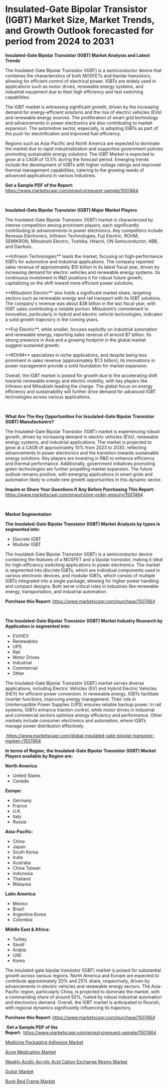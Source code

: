 <p><h1>Insulated-Gate Bipolar Transistor (IGBT) Market Size, Market Trends, and Growth Outlook forecasted for period from 2024 to 2031</h1></p><p><strong>Insulated-Gate Bipolar Transistor (IGBT) Market Analysis and Latest Trends</strong></p>
<p><p>The Insulated-Gate Bipolar Transistor (IGBT) is a semiconductor device that combines the characteristics of both MOSFETs and bipolar transistors, allowing for efficient control of electrical power. IGBTs are widely used in applications such as motor drives, renewable energy systems, and industrial equipment due to their high efficiency and fast switching capabilities. </p><p>The IGBT market is witnessing significant growth, driven by the increasing demand for energy-efficient solutions and the rise of electric vehicles (EVs) and renewable energy sources. The proliferation of smart grid technology and advancements in power electronics are also contributing to market expansion. The automotive sector, especially, is adopting IGBTs as part of the push for electrification and improved fuel efficiency.</p><p>Regions such as Asia-Pacific and North America are expected to dominate the market due to rapid industrialization and supportive government policies promoting sustainable energy solutions. The IGBT Market is expected to grow at a CAGR of 13.5% during the forecast period. Emerging trends include the development of IGBTs with higher voltage ratings and improved thermal management capabilities, catering to the growing needs of advanced applications in various industries.</p></p>
<p><strong>Get a Sample PDF of the Report:&nbsp;</strong> <a href="https://www.marketscagr.com/enquiry/request-sample/1507464">https://www.marketscagr.com/enquiry/request-sample/1507464</a></p>
<p>&nbsp;</p>
<p><strong>Insulated-Gate Bipolar Transistor (IGBT) Major Market Players</strong></p>
<p><p>The Insulated-Gate Bipolar Transistor (IGBT) market is characterized by intense competition among prominent players, each significantly contributing to advancements in power electronics. Key competitors include Renesas Electronics, Infineon Technologies, Fuji Electric, ROHM, SEMIKRON, Mitsubishi Electric, Toshiba, Hitachi, ON Semiconductor, ABB, and Danfoss.</p><p>**Infineon Technologies** leads the market, focusing on high-performance IGBTs for automotive and industrial applications. The company reported sales revenue of approximately $10 billion in its latest fiscal year, driven by increasing demand for electric vehicles and renewable energy systems. Its continuous investment in R&D positions it for robust future growth, capitalizing on the shift toward more efficient power solutions.</p><p>**Mitsubishi Electric** also holds a significant market share, targeting sectors such as renewable energy and rail transport with its IGBT solutions. The company's revenue was about $38 billion in the last fiscal year, with IGBT sales contributing a notable portion. Mitsubishi’s commitment to innovation, particularly in hybrid and electric vehicle technologies, indicates a solid growth trajectory in the coming years.</p><p>**Fuji Electric**, while smaller, focuses explicitly on industrial automation and renewable energy, reporting sales revenue of around $7 billion. Its strong presence in Asia and a growing footprint in the global market suggest sustained growth. </p><p>**ROHM** specializes in niche applications, and despite being less prominent in sales revenue (approximately $1.5 billion), its innovations in power management provide a solid foundation for market expansion.</p><p>Overall, the IGBT market is poised for growth due to the accelerating shift towards renewable energy and electric mobility, with key players like Infineon and Mitsubishi leading the charge. The global focus on energy efficiency and sustainability will further drive demand for advanced IGBT technologies across various applications.</p></p>
<p>&nbsp;</p>
<p><strong>What Are The Key Opportunities For Insulated-Gate Bipolar Transistor (IGBT) Manufacturers?</strong></p>
<p><p>The Insulated-Gate Bipolar Transistor (IGBT) market is experiencing robust growth, driven by increasing demand in electric vehicles (EVs), renewable energy systems, and industrial applications. The market is projected to grow at a CAGR of approximately 10% from 2023 to 2030, reflecting advancements in power electronics and the transition towards sustainable energy solutions. Key players are investing in R&D to enhance efficiency and thermal performance. Additionally, government initiatives promoting green technologies are further propelling market expansion. The future outlook remains positive, with emerging applications in smart grids and automation likely to create new growth opportunities in this dynamic sector.</p></p>
<p><strong>Inquire or Share Your Questions If Any Before Purchasing This Report:</strong> <a href="https://www.marketscagr.com/enquiry/pre-order-enquiry/1507464">https://www.marketscagr.com/enquiry/pre-order-enquiry/1507464</a></p>
<p>&nbsp;</p>
<p><strong>Market Segmentation</strong></p>
<p><strong>The Insulated-Gate Bipolar Transistor (IGBT) Market Analysis by types is segmented into:</strong></p>
<p><ul><li>Discrete IGBT</li><li>Modular IGBT</li></ul></p>
<p><p>The Insulated-Gate Bipolar Transistor (IGBT) is a semiconductor device combining the features of a MOSFET and a bipolar transistor, making it ideal for high-efficiency switching applications in power electronics. The market is segmented into discrete IGBTs, which are individual components used in various electronic devices, and modular IGBTs, which consist of multiple IGBTs integrated into a single package, allowing for higher power handling and compact designs. Both serve critical roles in industries like renewable energy, transportation, and industrial automation.</p></p>
<p><strong>Purchase this Report:&nbsp;</strong><a href="https://www.marketscagr.com/purchase/1507464">https://www.marketscagr.com/purchase/1507464</a></p>
<p>&nbsp;</p>
<p><strong>The Insulated-Gate Bipolar Transistor (IGBT) Market Industry Research by Application is segmented into:</strong></p>
<p><ul><li>EV/HEV</li><li>Renewables</li><li>UPS</li><li>Rail</li><li>Motor Drives</li><li>Industrial</li><li>Commercial</li><li>Other</li></ul></p>
<p><p>The Insulated-Gate Bipolar Transistor (IGBT) market serves diverse applications, including Electric Vehicles (EV) and Hybrid Electric Vehicles (HEV) for efficient power conversion. In renewable energy, IGBTs facilitate inverter functions, improving energy management. Their role in Uninterruptible Power Supplies (UPS) ensures reliable backup power. In rail systems, IGBTs enhance traction control, while motor drives in industrial and commercial sectors optimize energy efficiency and performance. Other markets include consumer electronics and automation, where IGBTs manage power distribution effectively.</p></p>
<p><a href="https://www.marketscagr.com/global-insulated-gate-bipolar-transistor-market-r1507464">&nbsp;https://www.marketscagr.com/global-insulated-gate-bipolar-transistor-market-r1507464</a></p>
<p><strong>In terms of Region, the Insulated-Gate Bipolar Transistor (IGBT) Market Players available by Region are:</strong></p>
<p>
    <p> <strong> North America: </strong>
        <ul>
            <li>United States</li>
            <li>Canada</li>
        </ul>
        </p> 
    <p> <strong> Europe: </strong>
        <ul>
            <li>Germany</li>
            <li>France</li>
            <li>U.K.</li>
            <li>Italy</li>
            <li>Russia</li>
        </ul>
        </p> 
    <p> <strong> Asia-Pacific: </strong>
        <ul>
            <li>China</li>
            <li>Japan</li>
            <li>South Korea</li>
            <li>India</li>
            <li>Australia</li>
            <li>China Taiwan</li>
            <li>Indonesia</li>
            <li>Thailand</li>
            <li>Malaysia</li>
        </ul>
        </p> 
    <p> <strong> Latin America: </strong>
        <ul>
            <li>Mexico</li>
            <li>Brazil</li>
            <li>Argentina Korea</li>
            <li>Colombia</li>
        </ul>
        </p> 
    <p> <strong> Middle East & Africa: </strong>
        <ul>
            <li>Turkey</li>
            <li>Saudi</li>
            <li>Arabia</li>
            <li>UAE</li>
            <li>Korea</li>
        </ul>
    </p>
    </p>
<p><p>The insulated-gate bipolar transistor (IGBT) market is poised for substantial growth across various regions. North America and Europe are expected to contribute approximately 20% and 25% share, respectively, driven by advancements in electric vehicles and renewable energy sectors. The Asia-Pacific region, particularly China, is projected to dominate the market, with a commanding share of around 50%, fueled by robust industrial automation and electronics demand. Overall, the IGBT market is anticipated to flourish, with regional dynamics significantly influencing its trajectory.</p></p>
<p><strong>Purchase this Report: </strong><a href="https://www.marketscagr.com/purchase/1507464">https://www.marketscagr.com/purchase/1507464</a></p>
<p>&nbsp;<strong>Get a Sample PDF of the Report:&nbsp;&nbsp;</strong><a href="https://www.marketscagr.com/enquiry/request-sample/1507464">https://www.marketscagr.com/enquiry/request-sample/1507464</a></p>
<p><strong></strong></p>
<p><p><a href="https://medium.com/@fddgre5g/medicine-packaging-adhesive-market-outlook-complete-industry-analysis-2024-to-2031-3767733f11a2?postPublishedType=repub">Medicine Packaging Adhesive Market</a></p><p><a href="https://www.linkedin.com/pulse/driving-factors-behind-acne-medication-market-trends-applications-op4ff?trackingId=J1MbWXh%2BQW2Y%2BmbB57d3hg%3D%3D">Acne Medication Market</a></p><p><a href="https://medium.com/@fddgre5g/future-insights-into-the-weakly-acidic-acrylic-acid-cation-exchange-resins-market-trends-and-94bdbb07d2e5?postPublishedType=repub">Weakly Acidic Acrylic Acid Cation Exchange Resins Market</a></p><p><a href="https://issuu.com/reportprime-2/docs/guitar-market-size-2030.pptx_18348c6e74a023">Guitar Market</a></p><p><a href="https://issuu.com/reportprime-2/docs/bunk-bed-frame-market-size-2030.ppt_a4660670828474">Bunk Bed Frame Market</a></p></p>